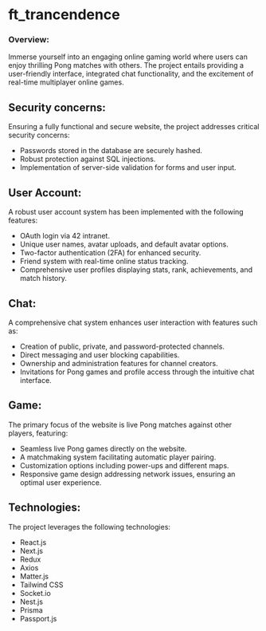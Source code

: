 # ft_trancendence
### Overview:
Immerse yourself into an engaging online gaming world where users can enjoy thrilling Pong matches with others. The project entails providing a user-friendly interface, integrated chat functionality, and the excitement of real-time multiplayer online games.

## Security concerns:
Ensuring a fully functional and secure website, the project addresses critical security concerns:

- Passwords stored in the database are securely hashed.
- Robust protection against SQL injections.
- Implementation of server-side validation for forms and user input.

## User Account:
A robust user account system has been implemented with the following features:

- OAuth login via 42 intranet.
- Unique user names, avatar uploads, and default avatar options.
- Two-factor authentication (2FA) for enhanced security.
- Friend system with real-time online status tracking.
- Comprehensive user profiles displaying stats, rank, achievements, and match history.

## Chat:
A comprehensive chat system enhances user interaction with features such as:

- Creation of public, private, and password-protected channels.
- Direct messaging and user blocking capabilities.
- Ownership and administration features for channel creators.
- Invitations for Pong games and profile access through the intuitive chat interface.

## Game:
The primary focus of the website is live Pong matches against other players, featuring:

- Seamless live Pong games directly on the website.
- A matchmaking system facilitating automatic player pairing.
- Customization options including power-ups and different maps.
- Responsive game design addressing network issues, ensuring an optimal user experience.

## Technologies:
The project leverages the following technologies:

- React.js
- Next.js
- Redux
- Axios
- Matter.js
- Tailwind CSS
- Socket.io
- Nest.js
- Prisma
- Passport.js
